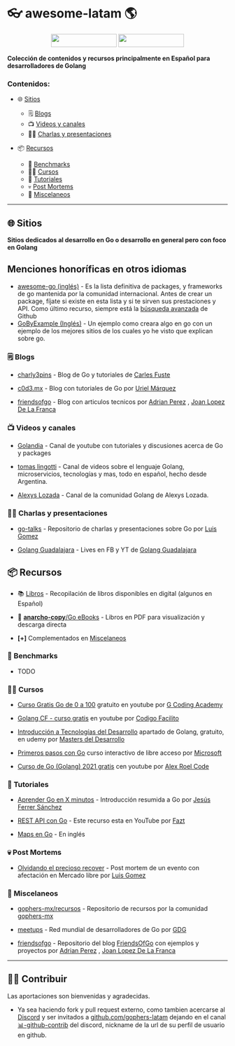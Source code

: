 # 👓 awesome-latam 🌎

<p align="center">
  <img width="150" height="30" src="https://discord.io/go-latam/badge">
  <img width="150" height="30" src="https://img.shields.io/discord/764989185077542942">
</p>

**Colección de contenidos y recursos principalmente en Español para desarrolladores de Golang**

### Contenidos:

- 🌐 [Sitios](#-sitios)
    - 🗒️ [Blogs](#%EF%B8%8F-blogs)
    - 📺 [Videos y canales](#-videos-y-canales)
    - 👨‍🏫 [Charlas y presentaciones](#-charlas-y-presentaciones)

- 📦 [Recursos](#-recursos)
    - 🏁 [Benchmarks](#-benchmarks)
    - 🧑‍🎓 [Cursos](#-cursos)
    - 📃 [Tutoriales](#-tutoriales)
    - 💀 [Post Mortems](#-post-mortems)
    - 📌 [Miscelaneos](#-miscelaneos)

<div><hr></div>

## 🌐 Sitios

**Sitios dedicados al desarrollo en Go o desarrollo en general pero con foco en Golang**

## Menciones honoríficas en otros idiomas
  * [awesome-go (inglés)](https://github.com/avelino/awesome-go) - Es la lista definitiva de packages, y frameworks de go mantenida por la comunidad internacional. Antes de crear un package, fíjate si existe en esta lista y si te sirven sus prestaciones y API. Como último recurso, siempre está la [búsqueda avanzada](https://github.com/search/advanced) de Github
  * [GoByExample (Inglés)](https://gobyexample.com/) - Un ejemplo como creara algo en go con un ejemplo de los mejores sitios de los cuales yo he visto que explican sobre go.

### 🗒️ Blogs
  * [charly3pins](https://charly3pins.dev/es/) - Blog de Go y tutoriales de [Carles Fuste](https://github.com/charly3pins)

  * [c0d3.mx](https://umarquez.c0d3.mx/posts) - Blog con tutoriales de Go por [Uriel Márquez](https://github.com/umarquez)

  * [friendsofgo](https://blog.friendsofgo.tech/) - Blog con articulos tecnicos por [Adrian Perez](https://github.com/aperezg) , [Joan Lopez De La Franca](https://github.com/joanlopez)

### 📺 Videos y canales
  * [Golandia](https://www.youtube.com/c/Golandia) - Canal de youtube con tutoriales y discusiones acerca de Go y packages

  * [tomas lingotti](https://www.youtube.com/c/tomaslingotti) - Canal de videos sobre el lenguaje Golang, microservicios, tecnologías y mas, todo en español, hecho desde Argentina.

  * [Alexys Lozada](https://www.youtube.com/c/Alexyslozada) - Canal de la comunidad Golang de Alexys Lozada.

### 👨‍🏫 Charlas y presentaciones
  * [go-talks](https://github.com/lggomez/go-talks) - Repositorio de charlas y presentaciones sobre Go por [Luis Gomez](https://github.com/lggomez)

  * [Golang Guadalajara](https://www.youtube.com/channel/UCxpBz-Hw1p5S-v3vPpwi5oA) - Lives en FB y YT de [Golang Guadalajara](https://www.facebook.com/golang.guadalajara/)

## 📦 Recursos

  * 📚 [Libros](https://wp.me/p1baRR-Fv) - Recopilación de libros disponibles en digital (algunos en Español)

  * 📂 [**anarcho-copy**/Go eBooks](https://edu.anarcho-copy.org/Programming%20Languages/Go/) - Libros en PDF para visualización y descarga directa

  - **[+]** Complementados en [Miscelaneos](#miscelaneos)

### 🏁 Benchmarks

  * TODO

### 🧑‍🎓 Cursos

  * [Curso Gratis Go de 0 a 100](https://www.youtube.com/playlist?list=PLl_hIu4u7P64MEJpR3eVwQ1l_FtJq4a5g) gratuito en youtube por [G Coding Academy](https://www.youtube.com/c/GCodingAcademy)

  * [Golang CF - curso gratis](https://www.youtube.com/playlist?list=PLau9av_7WgiaPZhkrCeyIvgM4AFmaRXDn) en youtube por [Codigo Facilito](https://www.youtube.com/c/codigofacilito)

  * [Introducción a Tecnologías del Desarrollo](https://www.udemy.com/course/masters-desarrollo/) apartado de Golang, gratuito, en udemy por [Masters del Desarrollo](https://www.facebook.com/groups/masters.del.desarrollo/)

  * [Primeros pasos con Go](https://docs.microsoft.com/es-es/learn/paths/go-first-steps/) curso interactivo de libre acceso por [Microsoft](https://microsoft.com/)

  * [Curso de Go (Golang) 2021 gratis](https://www.youtube.com/playlist?list=PLt1J5u9LpM5-L-Ps8jjr91pKhFxAnxKJp) cen youtube por [Alex Roel Code](https://www.youtube.com/channel/UCEFS_rvehmW2k14Ci_XzTcQ/playlists)

### 📃 Tutoriales

  * [Aprender Go en X minutos](https://awebytes.wordpress.com/2021/03/11/aprender-go-en-x-minutos/) - Introducción resumida a Go por [Jesús Ferrer Sánchez](https://github.com/zeroidentidad)

  * [REST API con Go](https://www.youtube.com/watch?v=pQAV8A9KLwk) - Este recurso esta en YouTube por [Fazt](https://www.youtube.com/channel/UCMn28O1sQGochG94HdlthbA)

  * [Maps en Go](https://www.youtube.com/watch?v=Tl7mi9QmLns) - En inglés

### 💀 Post Mortems

  * [Olvidando el precioso recover](https://luisgg.me/Software_Development/2_-_langs/2_-_golang/2_-_When_gophers_attack/Forgetting_that_precious_recover/ES/Olvidando_el_precioso_recover.html) - Post mortem de un evento con afectación en Mercado libre por [Luis Gomez](https://github.com/lggomez)

### 📌 Miscelaneos

  * [gophers-mx/recursos](https://github.com/gophers-mx/recursos) - Repositorio de recursos por la comunidad [gophers-mx](https://github.com/gophers-mx)

  * [meetups](http://golang.org/s/meetup) - Red mundial de desarrolladores de Go por [GDG](https://www.meetup.com/es/pro/go)

  * [friendsofgo](https://github.com/friendsofgo) - Repositorio del blog [FriendsOfGo](https://friendsofgo.tech/) con ejemplos y proyectos por  [Adrian Perez](https://github.com/aperezg) , [Joan Lopez De La Franca](https://github.com/joanlopez)

<div><hr></div>

## 🧑‍💻 Contribuir

Las aportaciones son bienvenidas y agradecidas. 

- Ya sea haciendo fork y pull request externo, como tambien acercarse al [Discord](https://discord.com/invite/AEarh2kSvn) y ser invitados a [github.com/gophers-latam](https://github.com/gophers-latam) dejando en el canal [📊-github-contrib](https://discord.com/channels/764989185077542942/808708853352235099) del discord, nickname de la url de su perfil de usuario en github.
